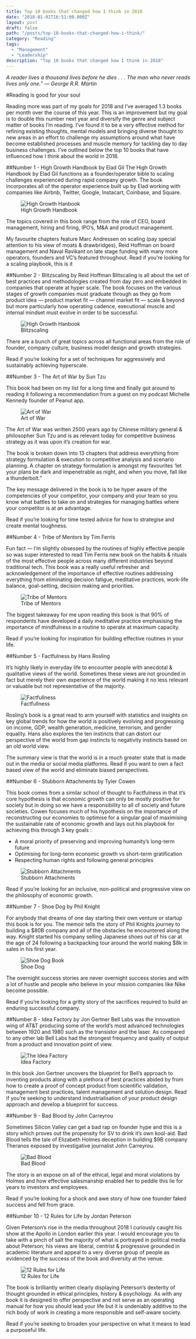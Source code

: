 ```yaml
---
title: Top 10 books that changed how I think in 2018
date: "2018-01-01T16:51:00.000Z"
layout: post
draft: false
path: "/posts/top-10-books-that-changed-how-i-think/"
category: "Reading"
tags:
  - "Management"
  - "Leadership"
description: "Top 10 books that changed how I think in 2018"
---
```


*A reader lives a thousand lives before he dies . . . The man who never reads lives only one.” — George R.R. Martin*

#Reading is good for your soul

Reading more was part of my goals for 2018 and I’ve averaged 1.3 books per month over the course of this year. This is an improvement but my goal is to double this number next year and diversify the genre and subject matter of books I’m reading. I’ve found it to be a very effective method for refining existing thoughts, mental models and bringing diverse thought to new areas in an effort to challenge my assumptions around what have become established processes and muscle memory for tackling day to day business challenges.
I’ve outlined below the top 10 books that have influenced how I think about the world in 2018.

##Number 1 - High Growth Handbook by Elad Gil
The High Growth Handbook by Elad Gil functions as a founder/operator bible to scaling challenges experienced during rapid company growth. The book incorporates all of the operator experience built up by Elad working with companies like Airbnb, Twitter, Google, Instacart, Coinbase, and Square.

<figure class="float-left" style="width: 200px">
    <img src="./hgh-book.jpg" alt="High Growth Hanbook">
    <figcaption>High Growth Handbook</figcaption>
</figure> 

 The topics covered in this book range from the role of CEO, board management, hiring and firing, IPO’s, M&A and product management.

My favourite chapters feature Marc Andressen on scaling (pay special attention to his view of moats & drawbridges), Reid Hoffman on board management and Naval Ravikant on late stage funding with many more operators, founders and VC’s featured throughout.
Read if you’re looking for a scaling playbook, this is it

##Number 2 - Blitzscaling by Reid Hoffman
Blitscaling is all about the set of best practices and methodologies created from day zero and embedded in companies that operate at hyper scale. The book focuses on the various stages of growth companies must graduate through as they go from product idea — product market fit — channel market fit — scale & beyond but more particularly how operating cadence, executional muscle and internal mindset must evolve in order to be successful.

<figure class="float-right" style="width: 200px">
    <img src="./blitzscaling-book.jpg" alt="High Growth Hanbook">
    <figcaption>Blitzscaling</figcaption>
</figure> 

There are a bunch of great topics across all functional areas from the role of founder, company culture, business model design and growth strategies.

Read if you’re looking for a set of techniques for aggressively and sustainably achieving hyperscale.

##Number 3 - The Art of War by Sun Tzu

This book had been on my list for a long time and finally got around to reading it following a recommendation from a guest on my podcast Michelle Kennedy founder of Peanut app. 

<figure class="float-left" style="width: 200px">
    <img src="./art-of-war.jpg" alt="Art of War">
    <figcaption>Art of War</figcaption>
</figure> 

The Art of War was written 2500 years ago by Chinese military general & philosopher Sun Tzu and is as relevant today for competitive business strategy as it was upon it’s creation for war.

The book is broken down into 13 chapters that address everything from strategy formulation & execution to competitive analysis and scenario planning. A chapter on strategy formulation is amongst my favourites ‘let your plans be dark and impenetrable as night, and when you move, fall like a thunderbolt.”

The key message delivered in the book is to be hyper aware of the competencies of your competitor, your company and your team so you know what battles to take on and strategies for managing battles where your competitor is at an advantage.

Read if you’re looking for time tested advice for how to strategise and create mental toughness.

##Number 4 - Tribe of Mentors by Tim Ferris

Fun fact — I’m slightly obsessed by the routines of highly effective people so was super interested to read Tim Ferris new book on the habits & rituals of the most effective people across many different industries beyond traditional tech. This book was a really useful refresher and acknowledgement of the importance of effective routines addressing everything from eliminating decision fatigue, meditative practices, work-life balance, goal-setting, decision making and priorities.

<figure class="float-right" style="width: 200px">
    <img src="./tribe-of-mentors.jpg" alt="Tribe of Mentors">
    <figcaption>Tribe of Mentors</figcaption>
</figure> 

The biggest takeaway for me upon reading this book is that 90% of respondents have developed a daily meditative practice emphasising the importance of mindfulness in a routine to operate at maximum capacity.

Read if you’re looking for inspiration for building effective routines in your life.

##Number 5 - Factfulness by Hans Rosling

It’s highly likely in everyday life to encounter people with anecdotal & qualitative views of the world. Sometimes these views are not grounded in fact but merely their own experience of the world making it no less relevant or valuable but not representative of the majority.

<figure class="float-left" style="width: 200px">
    <img src="./factfullness-book.jpg" alt="Factfullness">
    <figcaption>Factfullness</figcaption>
</figure> 

Rosling’s book is a great read to arm yourself with statistics and insights on key global trends for how the world is positively evolving and progressing on income, GDP, wealth generation, medicine, terrorism, and gender equality. Hans also explores the ten instincts that can distort our perspective of the world from gap instincts to negativity instincts based on an old world view.

The summary view is that the world is in a much greater state that is made out in the media or social media platforms.
Read if you want to own a fact based view of the world and eliminate biased perspectives.

##Number 6 - Stubborn Attachments by Tyler Cowen

This book comes from a similar school of thought to Factfulness in that it’s core hypothesis is that economic growth can only be mostly positive for society but in doing so we have a responsibility to all of society and future societies. Cowen focuses much of his hypothesis on the importance of reconstructing our economies to optimise for a singular goal of maximising the sustainable rate of economic growth and lays out his playbook for achieving this through 3 key goals :

* A moral priority of preserving and improving humanity’s long-term future
* Optimising for long-term economic growth vs short-term gratification
* Respecting human rights and following general principles

<figure class="float-right" style="width: 200px">
    <img src="./stubborn-book.jpg" alt="Stubborn Attachments">
    <figcaption>Stubborn Attachments</figcaption>
</figure> 

Read if you’re looking for an inclusive, non-political and progressive view on the philosophy of economic growth.

##Number 7 - Shoe Dog by Phil Knight

For anybody that dreams of one day starting their own venture or startup this book is for you. The memoir tells the story of Phil Knights journey to building a $80B company and all of the obstacles he encountered along the way. Knight started his company selling Japanese shoes out of his car at the age of 24 following a backpacking tour around the world making $8k in sales in his first year.

<figure class="float-left" style="width: 200px">
    <img src="./shoedog-book.jpg" alt="Shoe Dog Book">
    <figcaption>Shoe Dog</figcaption>
</figure> 

The overnight success stories are never overnight success stories and with a lot of hustle and people who believe in your mission companies like Nike become possible.

Read if you’re looking for a gritty story of the sacrifices required to build an enduring successful company.

##Number 8 - Idea Factory by Jon Gertner
Bell Labs was the innovation wing of AT&T producing some of the world’s most advanced technologies between 1920 and 1980 such as the transistor and the laser. As compared to any other lab Bell Labs had the strongest frequency and quality of output from a product and innovation point of view.

<figure class="float-right" style="width: 200px">
    <img src="./idea-factory.jpg" alt="The Idea Factory">
    <figcaption>Idea Factory</figcaption>
</figure> 

In this book Jon Gertner uncovers the blueprint for Bell’s approach to inventing products along with a plethora of best practices abided by from how to create a proof of concept product from scientific validation, management best practices, talent management and solution design.
Read if you’re seeking to understand industrialisation of your product design approach and develop a blueprint for success.

##Number 9 - Bad Blood by John Carreyrou

Sometimes Silicon Valley can get a bad rap on founder hype and this is a story which proves out the propensity for SV to drink it’s own kool-aid. Bad Blood tells the tale of Elizabeth Holmes deception in building $9B company Theranos exposed by investigative journalist John Carreyrou.

<figure class="float-left" style="width: 200px">
    <img src="./hgh-book.jpg" alt="Bad Blood">
    <figcaption>Bad Blood</figcaption>
</figure> 

The story is an expose on all of the ethical, legal and moral violations by Holmes and how effective salesmanship enabled her to peddle this lie for years to investors and employees.

Read if you’re looking for a shock and awe story of how one founder faked success and fell from grace.

##Number 10 - 12 Rules for Life by Jordan Peterson

Given Peterson’s rise in the media throughout 2018 I curiously caught his show at the Apollo in London earlier this year. I would encourage you to take with a pinch of salt the majority of what is portrayed in political media about Peterson; his views are liberal, centrist & progressive grounded in academic literature and appeal to a very diverse group of people as evidenced by the success of the book and diversity at the venue.

<figure class="float-right" style="width: 200px">
    <img src="./jordan-book.jpg" alt="12 Rules for Life">
    <figcaption>12 Rules for Life</figcaption>
</figure> 

The book is brilliantly written clearly displaying Peterson’s dexterity of thought grounded in ethical principles, history & psychology. As with any book it is designed to offer perspective and not serve as an operating manual for how you should lead your life but it is undeniably additive to the rich body of work in creating a more responsible and self-aware society.

Read if you’re seeking to broaden your perspective on what it means to lead a purposeful life.
